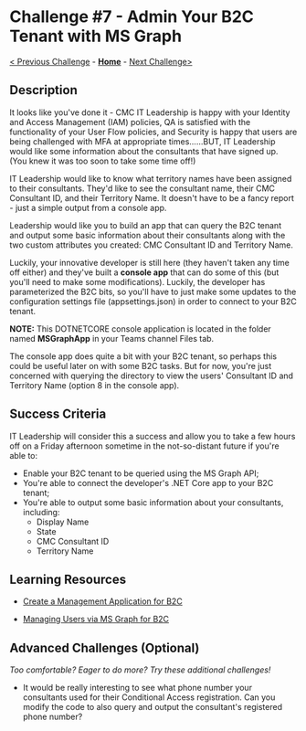 # Challenge \#7 - Admin Your B2C Tenant with MS Graph

[< Previous Challenge](./06-conditional-access.md) - **[Home](../README.md)** - [Next Challenge>](./08-prepare-ief.md)

## Description

It looks like you've done it - CMC IT Leadership is happy with your Identity and Access Management (IAM) policies, QA is satisfied with the functionality of your User Flow policies, and Security is happy that users are being challenged with MFA at appropriate times......BUT, IT Leadership would like some information about the consultants that have signed up. (You knew it was too soon to take some time off!)

IT Leadership would like to know what territory names have been assigned to their consultants. They'd like to see the consultant name, their CMC Consultant ID, and their Territory Name. It doesn't have to be a fancy report - just a simple output from a console app.

Leadership would like you to build an app that can query the B2C tenant and output some basic information about their consultants along with the two custom attributes you created: CMC Consultant ID and Territory Name.

Luckily, your innovative developer is still here (they haven't taken any time off either) and they've built a **console app** that can do some of this (but you'll need to make some modifications). Luckily, the developer has parameterized the B2C bits, so you'll have to just make some updates to the configuration settings file (appsettings.json) in order to connect to your B2C tenant.

**NOTE:** This DOTNETCORE console application is located in the folder named **MSGraphApp** in your Teams channel Files tab.

The console app does quite a bit with your B2C tenant, so perhaps this could be useful later on with some B2C tasks. But for now, you're just concerned with querying the directory to view the users' Consultant ID and Territory Name (option 8 in the console app).
## Success Criteria

IT Leadership will consider this a success and allow you to take a few hours off on a Friday afternoon sometime in the not-so-distant future if you're able to:

- Enable your B2C tenant to be queried using the MS Graph API;
- You're able to connect the developer's .NET Core app to your B2C tenant;
- You're able to output some basic information about your consultants, including:
  - Display Name
  - State
  - CMC Consultant ID
  - Territory Name

## Learning Resources

- [Create a Management Application for B2C](https://docs.microsoft.com/en-us/azure/active-directory-b2c/microsoft-graph-get-started?tabs=app-reg-ga)

- [Managing Users via MS Graph for B2C](https://docs.microsoft.com/en-us/azure/active-directory-b2c/manage-user-accounts-graph-api)

## Advanced Challenges (Optional)

_Too comfortable? Eager to do more? Try these additional challenges!_

- It would be really interesting to see what phone number your consultants used for their Conditional Access registration. Can you modify the code to also query and output the consultant's registered phone number?
